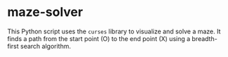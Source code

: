 # maze-solver
This Python script uses the `curses` library to visualize and solve a maze. It finds a path from the start point (O) to the end point (X) using a breadth-first search algorithm.
